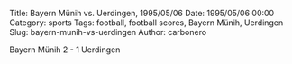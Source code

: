 Title: Bayern Münih vs. Uerdingen, 1995/05/06
Date: 1995/05/06 00:00
Category: sports
Tags: football, football scores, Bayern Münih, Uerdingen
Slug: bayern-munih-vs-uerdingen
Author: carbonero


Bayern Münih 2 - 1 Uerdingen
